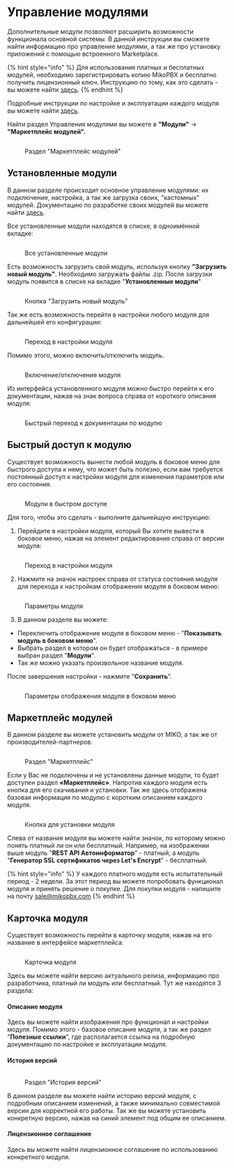# Управление модулями

Дополнительные модули позволяют расширить возможности функционала основной системы. В данной инструкции вы сможете найти информацию про управление модулями, а так же про установку приложений с помощью встроенного Marketplace.&#x20;

{% hint style="info" %}
Для использования платных и бесплатных модулей, необходимо зарегистрировать копию MikoPBX и бесплатно получить лицензионный ключ. Инструкцию по тому, как это сделать - вы можете найти [здесь](../licensing.md).
{% endhint %}

Подробные инструкции по настройке и эксплуатации каждого модуля вы можете найти [здесь](../../../modules/miko/).

Найти раздел Управления модулями вы можете в **"Модули"** -> **"Маркетплейс модулей".**

<figure><img src="../../../.gitbook/assets/ModulesSection.png" alt=""><figcaption><p>Раздел "Маркетплейс модулей"</p></figcaption></figure>

## Установленные модули

В данном разделе происходит основное управление модулями: их подключение, настройка, а так же загрузка своих, "кастомных" модулей. Документацию по разработке своих модулей вы можете найти [здесь](https://docs.mikopbx.com/mikopbx-development).

Все установленные модули находятся в списке, в одноимённой вкладке:

<figure><img src="../../../.gitbook/assets/allModules.png" alt=""><figcaption><p>Все установленные модули</p></figcaption></figure>

Есть возможность загрузить свой модуль, используя кнопку **"Загрузить новый модуль"**. Необходимо загружать файлы .zip. После загрузки модуль появится в списке на вкладке "**Установленные модули**"

<figure><img src="../../../.gitbook/assets/newModule.png" alt=""><figcaption><p>Кнопка "Загрузить новый модуль"</p></figcaption></figure>

Так же есть возможность перейти в настройки любого модуля для дальнейшей его конфигурации:

<figure><img src="../../../.gitbook/assets/modulesSettings.png" alt=""><figcaption><p>Переход в настройки модуля</p></figcaption></figure>

Помимо этого, можно включить/отключить модуль.

<figure><img src="../../../.gitbook/assets/onOffModule.png" alt=""><figcaption><p>Включение/отключение модуля</p></figcaption></figure>

Из интерфейса установленного модуля можно быстро перейти к его документации, нажав на знак вопроса справа от короткого описания модуля:

<figure><img src="../../../.gitbook/assets/moduleInfo.png" alt=""><figcaption><p>Быстрый переход к документации по модулю</p></figcaption></figure>

## Быстрый доступ к модулю

Существует возможность вынести любой модуль в боковое меню для быстрого доступа к нему, что может быть полезно, если вам требуется постоянный доступ к настройки модуля для изменения параметров или его состояния.

<figure><img src="../../../.gitbook/assets/ModulesInTheMenu.png" alt=""><figcaption><p>Модули в быстром доступе</p></figcaption></figure>

Для того, чтобы это сделать - выполните дальнейшую инструкцию:

1. Перейдите в настройки модуля, который Вы хотите вывести в боковое меню, нажав на элемент редактирования справа от версии модуля:

<figure><img src="../../../.gitbook/assets/editModule (1).png" alt=""><figcaption><p>Переход в настройки модуля</p></figcaption></figure>

2. Нажмите на значок настроек справа от статуса состояния модуля для перехода к настройкам отображения модуля в боковом меню:

<figure><img src="../../../.gitbook/assets/settingsModule.png" alt=""><figcaption><p>Параметры модуля</p></figcaption></figure>

3. В данном разделе вы можете:

* Переключить отображение модуля в боковом меню - "**Показывать модуль в боковом меню**".
* Выбрать раздел в котором он будет отображаться - в примере выбран раздел "**Модули**".
* Так же можно указать произвольное название модуля.

После завершения настройки - нажмите "**Сохранить**".

<figure><img src="../../../.gitbook/assets/settingsModule2.png" alt=""><figcaption><p>Параметры отображения модуля в боковом меню</p></figcaption></figure>

## Маркетплейс модулей

В данном разделе вы можете установить модули от MIKO, а так же от производителей-партнеров.

<figure><img src="../../../.gitbook/assets/marketplace.png" alt=""><figcaption><p>Раздел "Маркетплейс"</p></figcaption></figure>

Если у Вас не подключены и не установлены данные модули, то будет доступен раздел **«Маркетплейс»**. Напротив каждого модуля есть кнопка для его скачивания и установки. Так же здесь отображена базовая информация по модулю с коротким описанием каждого модуля.&#x20;

<figure><img src="../../../.gitbook/assets/installModule.png" alt=""><figcaption><p>Кнопка для установки модуля</p></figcaption></figure>

Слева от названия модуля вы можете найти значок, по которому можно понять платный ли он или бесплатный. Например, на изображении выше модуль "**REST API Автоинформатор**" - платный, а модуль "**Генератор SSL сертификатов через Let's Encrypt**" - бесплатный.

{% hint style="info" %}
У каждого платного модуля есть испытательный период - 2 недели. За этот период вы можете попробовать функционал модуля и принять решение о покупке. Для покупки модуля - напишите на почту sale@mikopbx.com
{% endhint %}

## Карточка модуля

Существует возможность перейти в карточку модуля, нажав на его название в интерфейсе маркетплейса.

<figure><img src="../../../.gitbook/assets/moduleCard.png" alt=""><figcaption><p>Карточка модуля</p></figcaption></figure>

Здесь вы можете найти версию актуального релиза, информацию про разработчика, платный ли модуль или бесплатный. Тут же находятся 3 раздела:

#### Описание модуля

Здесь вы можете найти изображения про функционал и настройки модуля. Помимо этого - базовое описание модуля, а так же раздел "**Полезные ссылки**", где располагается ссылка на подробную документацию по настройке и эксплуатации модуля.

#### История версий

<figure><img src="../../../.gitbook/assets/versionHistory.png" alt=""><figcaption><p>Раздел "История версий"</p></figcaption></figure>

В данном разделе вы можете найти историю версий модуля, с подробным описанием изменений, а также минимально совместимой версии для корректной его работы. Так же вы можете установить конкретную версию, нажав на синий элемент под общим ее описанием.

#### Лицензионное соглашение

Здесь вы можете найти лицензионное соглашение по использованию конкретного модуля.
